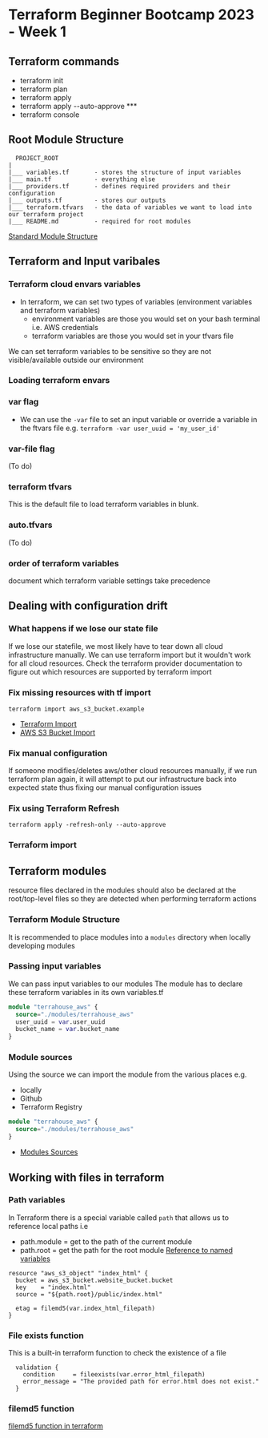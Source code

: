 # Terraform Beginner Bootcamp 2023 - Week 1

## Terraform commands
- terraform init
- terraform plan
- terraform apply 
- terraform apply --auto-approve ***
- terraform console


## Root Module Structure
  ```
    PROJECT_ROOT
  |
  |___ variables.tf       - stores the structure of input variables
  |___ main.tf            - everything else
  |___ providers.tf       - defines required providers and their configuration
  |___ outputs.tf         - stores our outputs
  |___ terraform.tfvars   - the data of variables we want to load into our terraform project
  |___ README.md          - required for root modules
```
 
  
[Standard Module Structure](https://developer.hashicorp.com/terraform/language/modules/develop/structure)

## Terraform and Input varibales 
### Terraform cloud envars variables
- In terraform, we can set two types of variables (environment variables and terraform variables)
  - environment variables are those you would set on your bash terminal i.e. AWS credentials
  - terraform variables are those you would set in your tfvars file

We can set terraform variables to be sensitive so they are not visible/available outside our environment

### Loading terraform envars

### var flag
- We can use the `-var` file to set an input variable or override a variable in the ftvars file e.g. `terraform -var user_uuid = 'my_user_id'`

### var-file flag
(To do)

### terraform tfvars
This is the default file to load terraform variables in blunk. 

### auto.tfvars
 (To do)


### order of terraform variables
 document which terraform variable settings take precedence

## Dealing with configuration drift

### What happens if we lose our state file
If we lose our statefile, we most likely have to tear down all cloud infrastructure manually. We can use terraform import but it wouldn't work for all cloud resources. Check the terraform provider documentation to figure out which resources are supported by terraform import

### Fix missing resources with tf import
`terraform import aws_s3_bucket.example`
- [Terraform Import](https://developer.hashicorp.com/terraform/cli/import)
- [AWS S3 Bucket Import](https://registry.terraform.io/providers/hashicorp/aws/latest/docs/resources/s3_bucket#import)

### Fix manual configuration

If someone modifies/deletes aws/other cloud resources manually, if we run terraform plan again, it will attempt to put our infrastructure back into expected state thus fixing our manual configuration issues

### Fix using Terraform Refresh
```
terraform apply -refresh-only --auto-approve
```

### Terraform import

## Terraform modules
resource files declared in the modules should also be declared at the root/top-level files so they are detected when performing terraform actions

### Terraform Module Structure
It is recommended to place modules into a `modules` directory when locally developing modules 

### Passing input variables
We can pass input variables to our modules 
The module has to declare these terraform variables in its own variables.tf 
```tf
module "terrahouse_aws" {
  source="./modules/terrahouse_aws"
  user_uuid = var.user_uuid
  bucket_name = var.bucket_name
}
```

### Module sources

Using the source we can import the module from the various places e.g. 
- locally
- Github
- Terraform Registry

```tf
module "terrahouse_aws" {
  source="./modules/terrahouse_aws"
}
```

- [Modules Sources](https://developer.hashicorp.com/terraform/language/modules/sources)

## Working with files in terraform

### Path variables
In Terraform there is a special variable called `path` that allows us to reference local paths i.e 
- path.module = get to the path of the current module
- path.root = get the path for the root module
[Reference to named variables](https://developer.hashicorp.com/terraform/language/expressions/references)

```
resource "aws_s3_object" "index_html" {
  bucket = aws_s3_bucket.website_bucket.bucket
  key    = "index.html"
  source = "${path.root}/public/index.html"

  etag = filemd5(var.index_html_filepath)
}
```


### File exists function
This is a built-in terraform function to check the existence of a file
```
  validation {
    condition     = fileexists(var.error_html_filepath)
    error_message = "The provided path for error.html does not exist."
  }
```

### filemd5 function
[filemd5 function in terraform](https://developer.hashicorp.com/terraform/language/functions/filemd5)



